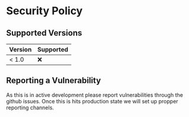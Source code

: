 # Security Policy

## Supported Versions

| Version | Supported          |
| ------- | ------------------ |
| < 1.0   | :x:                |

## Reporting a Vulnerability

As this is in active development please report vulnerabilities through the github issues. Once this is hits production state we will set up propper reporting channels.
